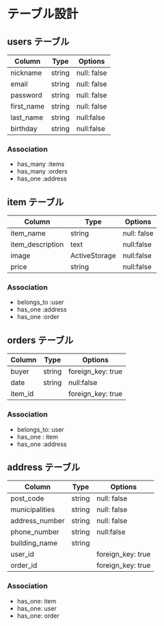 # テーブル設計

## users テーブル

| Column   | Type   | Options     |
| -------- | ------ | ----------- |
| nickname | string | null: false |
| email    | string | null: false |
| password | string | null: false |
|first_name| string | null: false |
|last_name | string | null:false  |
|birthday  | string | null:false  |

### Association

- has_many :items
- has_many :orders
- has_one  :address

## item テーブル

| Column         | Type       |  Options    |
| ------         | ------     | ----------- |
| item_name      | string     | null: false |
|item_description| text       | null:false  |
|image           |ActiveStorage|null:false  |
|price           |string      |null:false   |


### Association

- belongs_to :user 
- has_one    :address
- has_one    :order


## orders テーブル

| Column   | Type    | Options           |
| ------   | ------  | -----------       |
| buyer    | string  | foreign_key: true |
| date     |string   | null:false        |
|item_id   |         | foreign_key: true|


### Association

- belongs_to: user
- has_one   : item
- has_one   :address

## address テーブル

| Column        | Type    | Options         |
| ------        | ------  | -----------     |
| post_code     | string  | null: false     |
|municipalities |string   | null: false     |
|address_number |string   | null: false     |
|phone_number   |string   | null:false      |
|building_name  |string   |                 |
|user_id        |         |foreign_key: true|
|order_id       |         |foreign_key: true|

### Association

- has_one: item
- has_one: user
- has_one: order
